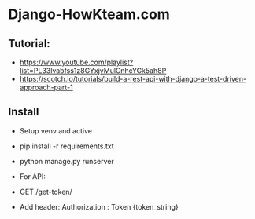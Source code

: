 # Django-HowKteam.com
## Tutorial:
- https://www.youtube.com/playlist?list=PL33lvabfss1z8GYxjyMulCnhcYGk5ah8P
- https://scotch.io/tutorials/build-a-rest-api-with-django-a-test-driven-approach-part-1

## Install
- Setup venv and active
- pip install -r requirements.txt
- python manage.py runserver

- For API:
 - GET /get-token/
 - Add header: Authorization : Token {token_string}
